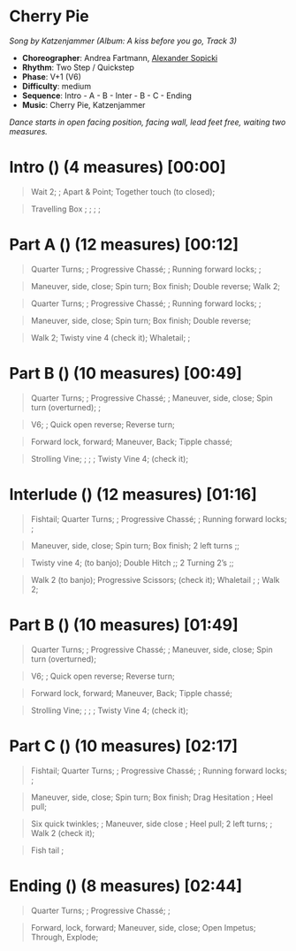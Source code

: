 # Cherry Pie
*Song by Katzenjammer (Album: A kiss before you go, Track 3)*

* **Choreographer**: Andrea Fartmann, [Alexander Sopicki](mailto:cuesheets@gmx.net "cuesheets@gmx.net")
* **Rhythm**: Two Step / Quickstep
* **Phase**: V+1 (V6)
* **Difficulty**: medium
* **Sequence**: Intro - A - B - Inter - B - C - Ending
* **Music**: Cherry Pie, Katzenjammer

*Dance starts in open facing position, facing wall, lead feet free, waiting two measures.*

# Intro () (4 measures) [00:00]

<!-- SQQ SQQ; SS SS; SQQ SS; SQQ SS;-->

> Wait 2; ; Apart & Point; Together touch (to closed);

> Travelling Box ; ; ; ;

# Part A () (12 measures) [00:12]

<!--SSQQS; SQQS S; QQ QQ QQS-->

> Quarter Turns; ; Progressive Chassé; ;  Running forward locks; ;

<!--SQQ SS; S  SQQ QQ; QQSS-->

<!--S; QQ SS S; SQQ QQ S; QQS S S;-->

<!-- > Maneuver, side, close; Spin turn; Box finish; Double Hitch; ; Walk 2;-->

<!--S QQ SS; SSQQ S; S QQ SS; -->

> Maneuver, side, close; Spin turn; Box finish; Double reverse; Walk 2;

<!--S; SQQS S; QQS QQQQ QQ; S-->

<!--S SQQ; S SQQS; S QQQQQQ; S-->

> Quarter Turns; ; Progressive Chassé; ; Running forward locks; ;

<!--SQQ S; SS SQQ; SQQ SQQ;  -->

<!--SQQ SS; SSQQ S; QQ SQQ-->

<!--S; QQ SS S; SQQ SS; QQ SS;-->

> Maneuver, side, close; Spin turn; Box finish; Double reverse;

<!--SS SS; SS QQ QQ;-->

<!--QQQQ ; ;-->

<!-- > Walk 2 (to banjo, check it); Fishtail; -->

<!-- SS QQQQ; QQQQ SS; -->

> Walk 2; Twisty vine 4 (check it); Whaletail; ;

# Part B () (10 measures) [00:49]

<!--SSQQS; SQQS S; QQ SS S;-->

> Quarter Turns; ; Progressive Chassé; ; Maneuver, side, close; Spin turn (overturned); ;

<!-- QQSS QQ; SS QQS; QQS SQQ; SS QQS;-->

> V6; ; Quick open reverse; Reverse turn;

> Forward lock, forward; Maneuver, Back; Tipple chassé;

<!-- SS QQS; SS QQS; SS SS; -->

> Strolling Vine; ; ; ; Twisty Vine 4; (check it);

# Interlude () (12 measures)  [01:16]

<!--QQQQ SS; QQS SQQ; SS QQQQ; QQ -->

> Fishtail; Quarter Turns; ; Progressive Chassé; ; Running forward locks; ;

<!-- SQQ S; SSS QQ; SQQ S QQ;  -->

> Maneuver, side, close; Spin turn; Box finish; 2 left turns ;;

<!-- SS SS; QQS QQS; QQS QQS;  -->

> Twisty vine 4; (to banjo); Double Hitch ;; 2 Turning 2’s ;;

<!-- SS QQS; QQS QQQQ; QQQQ SS;  -->

>  Walk 2 (to banjo); Progressive Scissors; (check it); Whaletail ; ; Walk 2;

# Part B () (10 measures) [01:49]

<!--SSQQS; SQQS S; QQ SS S;-->

> Quarter Turns; ; Progressive Chassé; ; Maneuver, side, close; Spin turn (overturned);

<!-- QQSS QQ; SS QQS; QQS SQQ; SS QQS;-->

> V6; ; Quick open reverse; Reverse turn;

> Forward lock, forward; Maneuver, Back; Tipple chassé;

<!-- SS QQS; SS QQS; SS SS; -->

> Strolling Vine; ; ; ; Twisty Vine 4; (check it);

# Part C () (10 measures) [02:17]

> Fishtail; Quarter Turns; ; Progressive Chassé; ; Running forward locks; ;

> Maneuver, side, close; Spin turn; Box finish; Drag Hesitation ; Heel pull;

> Six quick twinkles; ; Maneuver, side close ; Heel pull; 2 left turns; ; Walk 2 (check it);

> Fish tail ;

# Ending () (8 measures) [02:44]

> Quarter Turns; ; Progressive Chassé; ;

> Forward, lock, forward; Maneuver, side, close; Open Impetus; Through, Explode;
